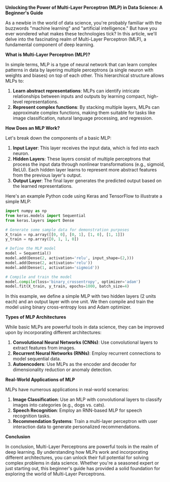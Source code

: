 **Unlocking the Power of Multi-Layer Perceptron (MLP) in Data Science: A Beginner's Guide**

As a newbie in the world of data science, you're probably familiar with the buzzwords "machine learning" and "artificial intelligence." But have you ever wondered what makes these technologies tick? In this article, we'll delve into the fascinating realm of Multi-Layer Perceptron (MLP), a fundamental component of deep learning.

**What is Multi-Layer Perceptron (MLP)?**

In simple terms, MLP is a type of neural network that can learn complex patterns in data by layering multiple perceptrons (a single neuron with weights and biases) on top of each other. This hierarchical structure allows MLPs to:

1. **Learn abstract representations**: MLPs can identify intricate relationships between inputs and outputs by learning compact, high-level representations.
2. **Represent complex functions**: By stacking multiple layers, MLPs can approximate complex functions, making them suitable for tasks like image classification, natural language processing, and regression.

**How Does an MLP Work?**

Let's break down the components of a basic MLP:

1. **Input Layer**: This layer receives the input data, which is fed into each neuron.
2. **Hidden Layers**: These layers consist of multiple perceptrons that process the input data through nonlinear transformations (e.g., sigmoid, ReLU). Each hidden layer learns to represent more abstract features from the previous layer's output.
3. **Output Layer**: The final layer generates the predicted output based on the learned representations.

Here's an example Python code using Keras and TensorFlow to illustrate a simple MLP:
```python
import numpy as np
from keras.models import Sequential
from keras.layers import Dense

# Generate some sample data for demonstration purposes
X_train = np.array([[0, 0], [0, 1], [1, 0], [1, 1]])
y_train = np.array([0, 1, 1, 0])

# Define the MLP model
model = Sequential()
model.add(Dense(2, activation='relu', input_shape=(2,)))
model.add(Dense(2, activation='relu'))
model.add(Dense(1, activation='sigmoid'))

# Compile and train the model
model.compile(loss='binary_crossentropy', optimizer='adam')
model.fit(X_train, y_train, epochs=1000, batch_size=4)
```
In this example, we define a simple MLP with two hidden layers (2 units each) and an output layer with one unit. We then compile and train the model using binary cross-entropy loss and Adam optimizer.

**Types of MLP Architectures**

While basic MLPs are powerful tools in data science, they can be improved upon by incorporating different architectures:

1. **Convolutional Neural Networks (CNNs)**: Use convolutional layers to extract features from images.
2. **Recurrent Neural Networks (RNNs)**: Employ recurrent connections to model sequential data.
3. **Autoencoders**: Use MLPs as the encoder and decoder for dimensionality reduction or anomaly detection.

**Real-World Applications of MLP**

MLPs have numerous applications in real-world scenarios:

1. **Image Classification**: Use an MLP with convolutional layers to classify images into categories (e.g., dogs vs. cats).
2. **Speech Recognition**: Employ an RNN-based MLP for speech recognition tasks.
3. **Recommendation Systems**: Train a multi-layer perceptron with user interaction data to generate personalized recommendations.

**Conclusion**

In conclusion, Multi-Layer Perceptrons are powerful tools in the realm of deep learning. By understanding how MLPs work and incorporating different architectures, you can unlock their full potential for solving complex problems in data science. Whether you're a seasoned expert or just starting out, this beginner's guide has provided a solid foundation for exploring the world of Multi-Layer Perceptrons.
